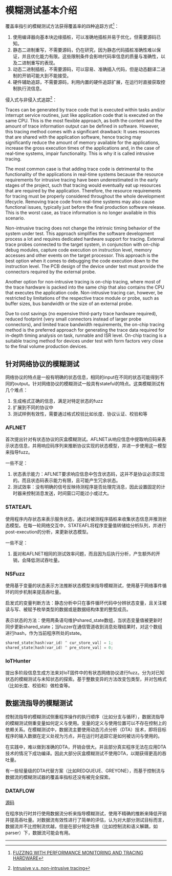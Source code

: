 # 模糊测试基本介绍

覆盖率指引的模糊测试方法获得覆盖率的四种追踪方式[^1]：

1. 使用编译器向基本块边缘插桩，可以准确地插桩并易于优化，但需要源码已知。
2. 静态二进制重写，不需要源码，仍在研究，因为静态代码插桩准确性难以保证，并且优化能力有限。这些限制条件会影响代码率信息的质量与准确性，以及二进制重写的表现。
3. 动态二进制插桩，不需要源码，可以容易、准确插入代码，但是动态翻译二进制的开销可能大到不能接受。
4. 硬件辅助追踪，不需要源码，利用内置的硬件追踪扩展，在运行时直接获取控制执行流信息。

侵入式与非侵入式追踪[^2]：

Traces can be generated by trace code that is executed within tasks and/or interrupt service routines, just like application code that is executed on the same CPU. This is the most flexible approach, as both the content and the amount of trace information output can be defined in software. However, this tracing method comes with a significant drawback: It uses resources that are shared with the application software, hence tracing may significantly reduce the amount of memory available for the applications, increase the gross execution times of the applications and, in the case of real-time systems, impair functionality. This is why it is called intrusive tracing.

The most common case is that adding trace code is detrimental to the functionality of the applications in real-time systems because the resource requirements for intrusive tracing have been underestimated in the early stages of the project, such that tracing would eventually eat up resources that are required by the application. Therefore, the resource requirements for tracing must be properly considered throughout the whole development lifecycle. Removing trace code from real-time systems may also cause functional issues, typically just before the final production software release. This is the worst case, as trace information is no longer available in this scenario.

Non-intrusive tracing does not change the intrinsic timing behavior of the system under test. This approach simplifies the software development process a lot and requires dedicated hardware support for tracing. External trace probes connected to the target system, in conjunction with on-chip debug modules, capture code execution on instruction level, memory accesses and other events on the target processor. This approach is the best option when it comes to debugging the code execution down to the instruction level. The PCB design of the device under test must provide the connectors required by the external probe. 

Another option for non-intrusive tracing is on-chip tracing, where most of the trace hardware is packed into the same chip that also contains the CPU that executes the application code. Non-intrusive tracing can, however, be restricted by limitations of the respective trace module or probe, such as buffer sizes, bus bandwidth or the size of an external probe.

Due to cost savings (no expensive third-party trace hardware required), reduced footprint (very small connectors instead of larger probe connectors), and limited trace bandwidth requirements, the on-chip tracing method is the preferred approach for generating the trace data required for in-depth timing analysis on task, runnable and ISR level. On-chip tracing is a suitable tracing method for devices under test with form factors very close to the final volume production devices. 

## 针对网络协议的模糊测试

网络协议的特点是一般有明确的状态信息，相同的input在不同的状态可能得到不同的output。针对网络协议的模糊测试一般具有stateful的特点。这类模糊测试有几个难点：
1. 生成格式正确的信息，满足对特定状态的fuzz
2. 扩展到不同的协议中
3. 测试样例有效性，需要通过格式校验比如长度、协议认证、校验和等

### AFLNET

首次提出针对有状态协议的灰盒模糊测试。AFLNET从响应信息中提取响应码来表示状态信息，并用响应码序列来推断协议实现的状态模型，并进一步使用这一模型来指导fuzz。

一些不足：
1. 状态表示能力：AFLNET要求响应信息中包含状态码，这并不是协议必须实现的。而且状态码表示能力有限，且可能产生冗余状态。
2. 测试效率：没有明确的信号反映待测程序是否处理完消息，因此设置固定的计时器来控制消息发送，时间窗口可能过小或过大。

### STATEAFL

使用程序内存状态来表示服务状态，通过对被测程序插桩来收集状态信息并推测状态模型。在每一轮网络交互中，STATEAFL将程序变量值转储给分析队列，并进行post-execution的分析，来更新状态模型。

一些不足：
1. 面对和AFLNET相同的测试效率问题，而且因为后执行分析，产生额外的开销，会降低测试吞吐量。

### NSFuzz

使用基于变量的状态表示方法推断状态模型来指导模糊测试，使用基于网络事件循环的同步机制来提高吞吐量。

启发式的变量判断方法：静态分析中只在事件循环代码中分辨状态变量，且关注被读与写、被赋予枚举类型的数据或是数据结构体里的整型成员。

表示状态的方法：使用两条语句维护shared_state数组，当状态变量值被更新时同步更新shared_state；当fuzzer在通信管道收到消息处理结果时，对这个数组进行hash，作为当前程序所处的state。

```c
shared_state[hash(var_id) ^ cur_store_val] = 1;
shared_state[hash(var_id) ^ pre_store_val] = 0;
```

### IoTHunter

提出多阶段信息生成方法来对IoT固件中的有状态网络协议进行fuzz。分为对已知状态的模糊测试与未知状态的探索。基于整数变异的方法改变包类型，并对包格式（比如长度、校验和）做检查等。


## 数据流指导的模糊测试

控制流指导的模糊测试侧重程序操作的执行顺序（比如分支与循环），数据流指导的模糊测试侧重变量如何定义与使用。变量的定义与使用位置可以不存在控制上的依赖关系。在模糊测试中，数据流主要使用动态污点分析（DTA）技术，即将目标程序的输入数据在定义处视为污点，并在运行时追踪它是如何被访问与使用的。

在实践中，难以做到准确的DTA，开销会很大。并且部分真实程序无法在应用DTA技术的情况下成功编译。因此大部分灰盒模糊测试不使用DTA，以期获得更高的吞吐量。

有一些轻量级的DTA代替方案（比如REDQUEUE、GREYONE），而基于控制流与数据流的模糊测试器的覆盖率指标还没有被完全探索。

### DATAFLOW

[源码](https://github.com/HexHive/datAFLow)

在程序执行时并行使用数据流分析来指导模糊测试，使用不精确的推断来降低开销并提高吞吐量。对数据流有效性进行了简单的评估，认为对大部分测试目标而言，数据流并不比控制流优越，但是在部分特定场景（比如控制流和语义解耦，如parser）下，数据流可能会有用。



---

[^1]: [FUZZING WITH PERFORMANCE MONITORING AND TRACING HARDWARE](https://smartech.gatech.edu/bitstream/handle/1853/66560/LOPEZ-THESIS-2022.pdf?sequence=1)
[^2]: [Intrusive v.s. non-intrusive tracing](https://www.inchron.com/intrusive-vs-non-intrusive-tracing)